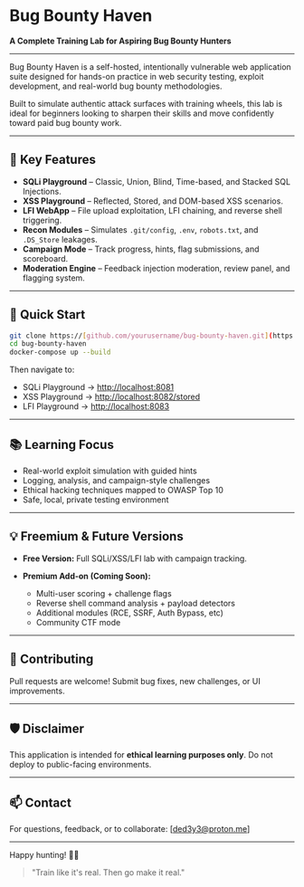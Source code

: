 # Bug Bounty Haven

**A Complete Training Lab for Aspiring Bug Bounty Hunters**

---

Bug Bounty Haven is a self-hosted, intentionally vulnerable web application suite designed for hands-on practice in web security testing, exploit development, and real-world bug bounty methodologies.

Built to simulate authentic attack surfaces with training wheels, this lab is ideal for beginners looking to sharpen their skills and move confidently toward paid bug bounty work.

---

## 🎯 Key Features

* **SQLi Playground** – Classic, Union, Blind, Time-based, and Stacked SQL Injections.
* **XSS Playground** – Reflected, Stored, and DOM-based XSS scenarios.
* **LFI WebApp** – File upload exploitation, LFI chaining, and reverse shell triggering.
* **Recon Modules** – Simulates `.git/config`, `.env`, `robots.txt`, and `.DS_Store` leakages.
* **Campaign Mode** – Track progress, hints, flag submissions, and scoreboard.
* **Moderation Engine** – Feedback injection moderation, review panel, and flagging system.

---

## 🚀 Quick Start

```bash
git clone https://[github.com/yourusername/bug-bounty-haven.git](https://github.com/cr00k3d3y3/BugBountyHaven)
cd bug-bounty-haven
docker-compose up --build
```

Then navigate to:

* SQLi Playground → [http://localhost:8081](http://localhost:8081)
* XSS Playground → [http://localhost:8082/stored](http://localhost:8082/stored)
* LFI Playground → [http://localhost:8083](http://localhost:8083)

---

## 📚 Learning Focus

* Real-world exploit simulation with guided hints
* Logging, analysis, and campaign-style challenges
* Ethical hacking techniques mapped to OWASP Top 10
* Safe, local, private testing environment

---

## 💡 Freemium & Future Versions

* **Free Version:** Full SQLi/XSS/LFI lab with campaign tracking.
* **Premium Add-on (Coming Soon):**

  * Multi-user scoring + challenge flags
  * Reverse shell command analysis + payload detectors
  * Additional modules (RCE, SSRF, Auth Bypass, etc)
  * Community CTF mode

---

## 🤝 Contributing

Pull requests are welcome! Submit bug fixes, new challenges, or UI improvements.

---

## 🛡️ Disclaimer

This application is intended for **ethical learning purposes only**. Do not deploy to public-facing environments.

---

## 📫 Contact

For questions, feedback, or to collaborate: \[[ded3y3@proton.me](mailto:ded3y3@proton.me)]

---

Happy hunting! 🐞🏴

> "Train like it's real. Then go make it real."
